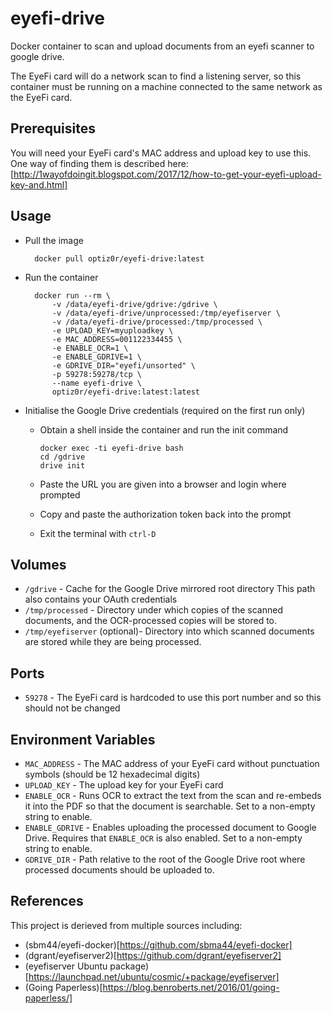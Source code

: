 # eyefi-drive

Docker container to scan and upload documents from an eyefi scanner to google drive.

The EyeFi card will do a network scan to find a listening server, so this
container must be running on a machine connected to the same network as the
EyeFi card.

## Prerequisites

You will need your EyeFi card's MAC address and upload key to use this. One way of
finding them is described here:
[http://1wayofdoingit.blogspot.com/2017/12/how-to-get-your-eyefi-upload-key-and.html]

## Usage

* Pull the image

        docker pull optiz0r/eyefi-drive:latest

* Run the container

        docker run --rm \
            -v /data/eyefi-drive/gdrive:/gdrive \
            -v /data/eyefi-drive/unprocessed:/tmp/eyefiserver \
            -v /data/eyefi-drive/processed:/tmp/processed \
            -e UPLOAD_KEY=myuploadkey \
            -e MAC_ADDRESS=001122334455 \
            -e ENABLE_OCR=1 \
            -e ENABLE_GDRIVE=1 \
            -e GDRIVE_DIR="eyefi/unsorted" \
            -p 59278:59278/tcp \
            --name eyefi-drive \
            optiz0r/eyefi-drive:latest:latest

* Initialise the Google Drive credentials (required on the first run only)
  * Obtain a shell inside the container and run the init command

        docker exec -ti eyefi-drive bash
        cd /gdrive
        drive init

  * Paste the URL you are given into a browser and login where prompted
  * Copy and paste the authorization token back into the prompt
  * Exit the terminal with `ctrl-D`

## Volumes

* `/gdrive` - Cache for the Google Drive mirrored root directory
  This path also contains your OAuth credentials 
* `/tmp/processed` - Directory under which copies of the scanned
  documents, and the OCR-processed copies will be stored to.
* `/tmp/eyefiserver` (optional)- Directory into which scanned documents are stored
  while they are being processed.

## Ports

* `59278` - The EyeFi card is hardcoded to use this port number and
  so this should not be changed

## Environment Variables

* `MAC_ADDRESS` - The MAC address of your EyeFi card without punctuation symbols
  (should be 12 hexadecimal digits)
* `UPLOAD_KEY` - The upload key for your EyeFi card
* `ENABLE_OCR` - Runs OCR to extract the text from the scan and re-embeds it into
  the PDF so that the document is searchable. Set to a non-empty string to enable.
* `ENABLE_GDRIVE` - Enables uploading the processed document to Google Drive.
  Requires that `ENABLE_OCR` is also enabled. Set to a non-empty string to enable.
* `GDRIVE_DIR` - Path relative to the root of the Google Drive root where processed
  documents should be uploaded to.

## References

This project is derieved from multiple sources including:
  - (sbm44/eyefi-docker)[https://github.com/sbma44/eyefi-docker]
  - (dgrant/eyefiserver2)[https://github.com/dgrant/eyefiserver2]
  - (eyefiserver Ubuntu package)[https://launchpad.net/ubuntu/cosmic/+package/eyefiserver]
  - (Going Paperless)[https://blog.benroberts.net/2016/01/going-paperless/]

